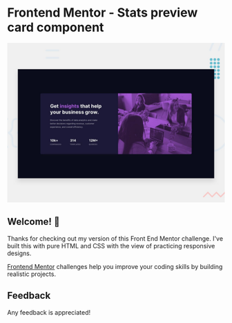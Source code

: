 # Frontend Mentor - Stats preview card component

![Design preview for the Stats preview card component coding challenge](./design/desktop-preview.jpg)

## Welcome! 👋

Thanks for checking out my version of this Front End Mentor challenge. I've built this with pure HTML and CSS with the view of practicing responsive designs.

[Frontend Mentor](https://www.frontendmentor.io) challenges help you improve your coding skills by building realistic projects.

## Feedback

Any feedback is appreciated!